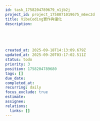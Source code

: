 ```yaml
---
id: task_1758204789679_n1jb2j
project_id: project_1758071019675_m6ec2d
title: VibeCoding實作與優化
description: 





created_at: 2025-09-18T14:13:09.679Z
updated_at: 2025-09-20T03:17:02.511Z
status: todo
priority: 3
position: 1758204789680
tags: []
due_date: 
completed_at: 
recurring: daily
focus_exclude: true
estimate: 
assignee: 
relations:
  links: []
---
```








